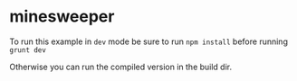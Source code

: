 # minesweeper

To run this example in `dev` mode be sure to run `npm install` before running `grunt dev`

Otherwise you can run the compiled version in the build dir.